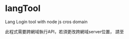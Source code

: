 # langTool
Lang Login tool with node js cros domain

此程式需要跨網域執行API，若須更改跨網域server位置，
請至<script>內的server做更改路徑即可!
